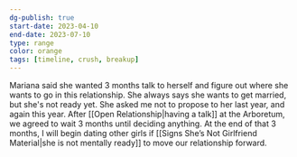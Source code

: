 ```yaml
---
dg-publish: true
start-date: 2023-04-10
end-date: 2023-07-10
type: range
color: orange
tags: [timeline, crush, breakup]
---
```


Mariana said she wanted 3 months talk to herself and figure out where she wants to go in this relationship. She always says she wants to get married, but she's not ready yet. She asked me not to propose to her last year, and again this year. After [[Open Relationship|having a talk]] at the Arboretum, we agreed to wait 3 months until deciding anything. At the end of that 3 months, I will begin dating other girls if [[Signs She’s Not Girlfriend Material|she is not mentally ready]] to move our relationship forward.
